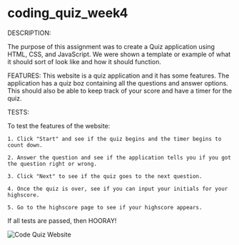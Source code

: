 # coding_quiz_week4

DESCRIPTION:

The purpose of this assignment was to create a Quiz application using HTML, CSS, and JavaScript. We were shown a template or example of what it should sort of look like and how it should function.

FEATURES: This website is a quiz application and it has some features. The application has a quiz boz containing all the questions and answer options. This should also be able to keep track of your score and have a timer for the quiz.

TESTS:

To test the features of the website:

    1. Click "Start" and see if the quiz begins and the timer begins to count down.

    2. Answer the question and see if the application tells you if you got the question right or wrong.

    3. Click "Next" to see if the quiz goes to the next question.

    4. Once the quiz is over, see if you can input your initials for your highscore.

    5. Go to the highscore page to see if your highscore appears.

If all tests are passed, then HOORAY!

![](/assets/Screenshot(69).png "Code Quiz Website")
